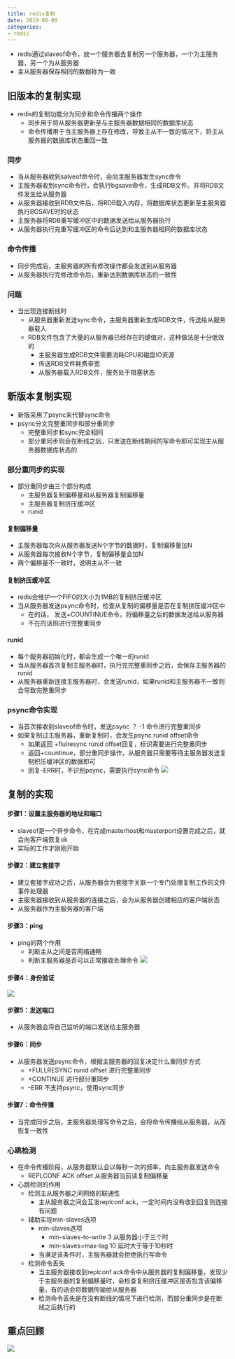 ```yaml
--- 
title: redis复制 
date: 2019-08-09
categories: 
- redis 
---
```

- redis通过slaveof命令，放一个服务器去复制另一个服务器，一个为主服务器，另一个为从服务器
- 主从服务器保存相同的数据称为一致
## 旧版本的复制实现
- redis的复制功能分为同步和命令传播两个操作
    - 同步用于将从服务器更新至与主服务器数据相同的数据库状态
    - 命令传播用于当主服务器上存在修改，导致主从不一致的情况下，将主从服务器的数据库状态重回一致
### 同步
- 当从服务器收到salveof命令时，会向主服务器发生sync命令
- 主服务器收到sync命令行，会执行bgsave命令，生成RDB文件。并将RDB文件发生给从服务器
- 从服务器接收到RDB文件后，将RDB载入内存，将数据库状态更新至主服务器执行BGSAVE时的状态
- 主服务器将RDB重写缓冲区中的数据发送给从服务器执行
- 从服务器执行完重写缓冲区的命令后达到和主服务器相同的数据库状态
### 命令传播
- 同步完成后，主服务器的所有修改操作都会发送到从服务器
- 从服务器执行完修改命令后，重新达到数据库状态的一致性
### 问题
- 当出现连接断线时
    - 从服务器重新发送sync命令，主服务器重新生成RDB文件，传送给从服务器载入
    - RDB文件包含了大量的从服务器已经存在的键值对，这种做法是十分低效的
        - 主服务器生成RDB文件需要消耗CPU和磁盘IO资源
        - 传送RDB文件耗费带宽
        - 从服务器载入RDB文件，服务处于阻塞状态
## 新版本复制实现
- 新版采用了psync来代替sync命令
- psync分文完整重同步和部分重同步
    - 完整重同步和sync完全相同
    - 部分重同步则会在断线之后，只发送在断线期间的写命令即可实现主从服务器数据库状态的
### 部分重同步的实现
- 部分重同步由三个部分构成
    - 主服务器复制偏移量和从服务器复制偏移量
    - 主服务器复制挤压缓冲区
    - runid
#### 复制偏移量
- 主服务器每次向从服务器发送N个字节的数据时，复制偏移量加N
- 从服务器每次接收N个字节，复制偏移量会加N
- 两个偏移量不一致时，说明主从不一致
#### 复制挤压缓冲区
- redis会维护一个FIFO的大小为1MB的复制挤压缓冲区
- 当从服务器发送psync命令时，检查从复制的偏移量是否在复制挤压缓冲区中
    - 在的话， 发送+COUNTINUE命令，将偏移量之后的数据发送给从服务器
    - 不在的话则进行完整重同步
#### runid
- 每个服务器初始化时，都会生成一个唯一的runid
- 当从服务器首次复制主服务器时，执行完完整重同步之后，会保存主服务器的runid
- 从服务器重新连接主服务器时，会发送runid，如果runid和主服务器不一致则会导致完整重同步
### psync命令实现
- 当首次接收到slaveof命令时，发送psync ？ -1 命令进行完整重同步
- 如果复制过主服务器，重新复制时，会发生psync runid offset命令
    - 如果返回 +flulresync runid offset回复，标识需要进行完整重同步
    - 返回+countinue，部分重同步操作，从服务器只需要等待主服务器发送复制积压缓冲区的数据即可
    - 回复-ERR时，不识别psync，需要执行sync命令
![](https://cdn.jsdelivr.net/gh/nber1994/fu0k@master/uPic/20181120003634944_1296678870.png)

## 复制的实现
#### 步骤1：设置主服务器的地址和端口
- slaveof是一个异步命令，在完成masterhost和masterport设置完成之后，就会向客户端恢复ok
- 实际的工作才刚刚开始
#### 步骤2：建立套接字
- 建立套接字成功之后，从服务器会为套接字关联一个专门处理复制工作的文件事件处理器
- 主服务器接收到从服务器的连接之后，会为从服务器创建相应的客户端状态
- 从服务器作为主服务器的客户端
#### 步骤3：ping
- ping的两个作用
    - 判断主从之间是否网络通畅
    - 判断主服务器是否可以正常接收处理命令
![](https://cdn.jsdelivr.net/gh/nber1994/fu0k@master/uPic/20181120105800889_1289093731.png)
#### 步骤4：身份验证
![](https://cdn.jsdelivr.net/gh/nber1994/fu0k@master/uPic/20181120105847564_1983305981.png)
#### 步骤5：发送端口
- 从服务器会将自己监听的端口发送给主服务器
#### 步骤6：同步
- 从服务器发送psync命令，根据主服务器的回复决定什么重同步方式
    - +FULLRESYNC runid offset 进行完整重同步
    - +CONTINUE 进行部分重同步
    - -ERR 不支持psync，使用sync同步
#### 步骤7：命令传播
- 当完成同步之后，主服务器处理写命令之后，会将命令传播给从服务器，从而恢复一致性
### 心跳检测
- 在命令传播阶段，从服务器默认会以每秒一次的频率，向主服务器发送命令
    - REPLCONF ACK offset 从服务器当前读复制偏移量
- 心跳检测的作用
    - 检测主从服务器之间网络的联通性
        - 主从服务器之间会互发replconf ack，一定时间内没有收到回复则连接有问题
    - 辅助实现min-slaves选项
        - min-slaves选项
            - min-slaves-to-write 3 从服务器小于三个时
            - min-slaves=max-lag 10 延时大于等于10秒时
        - 当满足该条件时，主服务器就会拒绝执行写命令
    - 检测命令丢失
        - 当主服务器接收到replconf ack命令中从服务器的复制偏移量，发现少于主服务器的复制偏移量时，会检查复制挤压缓冲区是否包含该偏移量，有的话会将数据传输给从服务器
        - 检测命令丢失是在没有断线的情况下进行检测，而部分重同步是在断线之后执行的
## 重点回顾
![](https://cdn.jsdelivr.net/gh/nber1994/fu0k@master/uPic/20181120112251961_182453933.png)
